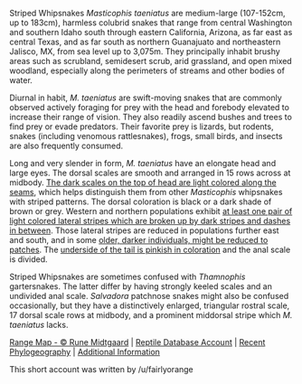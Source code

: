 Striped Whipsnakes *Masticophis taeniatus* are medium-large (107-152cm, up to 183cm), harmless colubrid snakes that range from central Washington and southern Idaho south through eastern California, Arizona, as far east as central Texas, and as far south as northern Guanajuato and northeastern Jalisco, MX, from sea level up to 3,075m.  They principally inhabit brushy areas such as scrubland, semidesert scrub, arid grassland, and open mixed woodland, especially along the perimeters of streams and other bodies of water.

Diurnal in habit, *M. taeniatus* are swift-moving snakes that are commonly observed actively foraging for prey with the head and forebody elevated to increase their range of vision.  They also readily ascend bushes and trees to find prey or evade predators.  Their favorite prey is lizards, but rodents, snakes (including venomous rattlesnakes), frogs, small birds, and insects are also frequently consumed.

Long and very slender in form, *M. taeniatus* have an elongate head and large eyes.  The dorsal scales are smooth and arranged in 15 rows across at midbody.  [The dark scales on the top of head are light colored along the seams](https://www.inaturalist.org/photos/100473004?size=large), which helps distinguish them from other *Masticophis* whipsnakes with striped patterns.  The dorsal coloration is black or a dark shade of brown or grey.  Western and northern populations exhibit [at least one pair of light colored lateral stripes which are broken up by dark stripes and dashes in between](https://www.inaturalist.org/photos/61032406?size=large).  Those lateral stripes are reduced in populations further east and south, and in some [older, darker individuals, might be reduced to patches](https://www.inaturalist.org/photos/5457763?size=large).  The [underside of the tail is pinkish in coloration](https://www.inaturalist.org/photos/46952987?size=large) and the anal scale is divided.

Striped Whipsnakes are sometimes confused with *Thamnophis* gartersnakes.  The latter differ by having strongly keeled scales and an undivided anal scale.  *Salvadora* patchnose snakes might also be confused occasionally, but they have a distinctively enlarged, triangular rostral scale, 17 dorsal scale rows at midbody, and a prominent middorsal stripe which *M. taeniatus* lacks.

[Range Map - © Rune Midtgaard](https://repfocus.dk/maps1/TAX/Serpentes/Colubridae/Masticophis_taeniatus_map.html)  |  [Reptile Database Account](https://reptile-database.reptarium.cz/species?genus=Masticophis&species=taeniatus)  |  [Recent Phylogeography](https://edwardamyers.files.wordpress.com/2017/11/ch-16-552.pdf)  |  [Additional Information](http://www.californiaherps.com/snakes/pages/c.t.taeniatus.html)

This short account was written by /u/fairlyorange